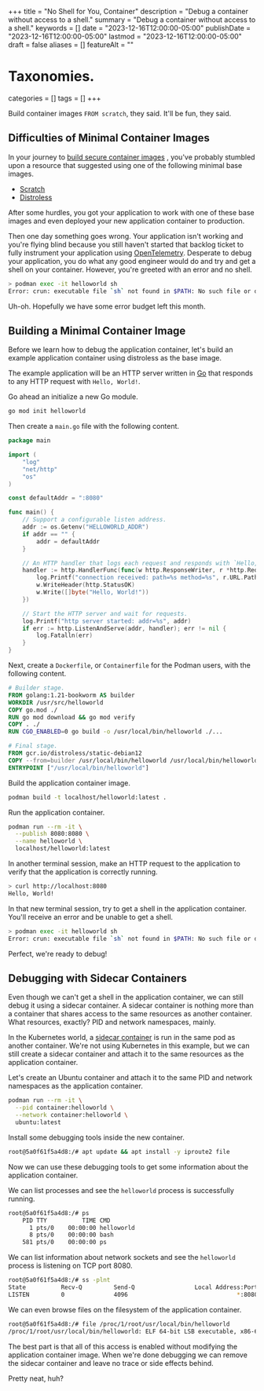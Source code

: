 +++
title       = "No Shell for You, Container"
description = "Debug a container without access to a shell."
summary     = "Debug a container without access to a shell."
keywords    = []
date        = "2023-12-16T12:00:00-05:00"
publishDate = "2023-12-16T12:00:00-05:00"
lastmod     = "2023-12-16T12:00:00-05:00"
draft       = false
aliases     = []
featureAlt  = ""

# Taxonomies.
categories = []
tags       = []
+++

Build container images `FROM scratch`, they said. It'll be fun, they said.

## Difficulties of Minimal Container Images

In your journey to
[build secure container images](https://docs.docker.com/develop/security-best-practices/)
, you've probably stumbled upon a resource that suggested using one of the
following minimal base images.

- [Scratch](https://dev.to/iblancasa/use-scratch-images-is-it-a-good-idea-32lp)
- [Distroless](https://github.com/GoogleContainerTools/distroless)

After some hurdles, you got your application to work with one of these base
images and even deployed your new application container to production.

Then one day something goes wrong. Your application isn't working and you're
flying blind because you still haven't started that backlog ticket to fully
instrument your application using [OpenTelemetry](https://opentelemetry.io/).
Desperate to debug your application, you do what any good engineer would do and
try and get a shell on your container. However, you're greeted with an error and
no shell.

```sh
> podman exec -it helloworld sh
Error: crun: executable file `sh` not found in $PATH: No such file or directory: OCI runtime attempted to invoke a command that was not found
```

Uh-oh. Hopefully we have some error budget left this month.

## Building a Minimal Container Image

Before we learn how to debug the application container, let's build an example
application container using distroless as the base image.

The example application will be an HTTP server written in [Go](https://go.dev)
that responds to any HTTP request with `Hello, World!`.

Go ahead an initialize a new Go module.

```sh
go mod init helloworld
```

Then create a `main.go` file with the following content.

```go
package main

import (
	"log"
	"net/http"
	"os"
)

const defaultAddr = ":8080"

func main() {
	// Support a configurable listen address.
	addr := os.Getenv("HELLOWORLD_ADDR")
	if addr == "" {
		addr = defaultAddr
	}

    // An HTTP handler that logs each request and responds with `Hello, World!`.
	handler := http.HandlerFunc(func(w http.ResponseWriter, r *http.Request) {
		log.Printf("connection received: path=%s method=%s", r.URL.Path, r.Method)
		w.WriteHeader(http.StatusOK)
		w.Write([]byte("Hello, World!"))
	})

	// Start the HTTP server and wait for requests.
	log.Printf("http server started: addr=%s", addr)
	if err := http.ListenAndServe(addr, handler); err != nil {
		log.Fatalln(err)
	}
}
```

Next, create a `Dockerfile`, or `Containerfile` for the Podman users, with the
following content.

```dockerfile
# Builder stage.
FROM golang:1.21-bookworm AS builder
WORKDIR /usr/src/helloworld
COPY go.mod ./
RUN go mod download && go mod verify
COPY . ./
RUN CGO_ENABLED=0 go build -o /usr/local/bin/helloworld ./...

# Final stage.
FROM gcr.io/distroless/static-debian12
COPY --from=builder /usr/local/bin/helloworld /usr/local/bin/helloworld
ENTRYPOINT ["/usr/local/bin/helloworld"]
```

Build the application container image.

```sh
podman build -t localhost/helloworld:latest .
```

Run the application container.

```sh
podman run --rm -it \
  --publish 8080:8080 \
  --name helloworld \
  localhost/helloworld:latest
```

In another terminal session, make an HTTP request to the application to verify
that the application is correctly running.

```sh
> curl http://localhost:8080
Hello, World!
```

In that new terminal session, try to get a shell in the application container.
You'll receive an error and be unable to get a shell.

```sh
> podman exec -it helloworld sh
Error: crun: executable file `sh` not found in $PATH: No such file or directory: OCI runtime attempted to invoke a command that was not found
```

Perfect, we're ready to debug!

## Debugging with Sidecar Containers

Even though we can't get a shell in the application container, we can still
debug it using a sidecar container. A sidecar container is nothing more than a
container that shares access to the same resources as another container. What
resources, exactly? PID and network namespaces, mainly.

In the Kubernetes world, a
[sidecar container](https://kubernetes.io/docs/concepts/workloads/pods/sidecar-containers/)
is run in the same pod as another container. We're not using Kubernetes in this
example, but we can still create a sidecar container and attach it to the same
resources as the application container.

Let's create an Ubuntu container and attach it to the same PID and network
namespaces as the application container.

```sh
podman run --rm -it \
  --pid container:helloworld \
  --network container:helloworld \
  ubuntu:latest
```

Install some debugging tools inside the new container.

```sh
root@5a0f61f5a4d8:/# apt update && apt install -y iproute2 file
```

Now we can use these debugging tools to get some information about the
application container.

We can list processes and see the `helloworld` process is successfully running.

```sh
root@5a0f61f5a4d8:/# ps
    PID TTY          TIME CMD
      1 pts/0    00:00:00 helloworld
      8 pts/0    00:00:00 bash
    581 pts/0    00:00:00 ps
```

We can list information about network sockets and see the `helloworld` process
is listening on TCP port 8080.

```sh
root@5a0f61f5a4d8:/# ss -plnt
State          Recv-Q         Send-Q                 Local Address:Port                 Peer Address:Port        Process
LISTEN         0              4096                               *:8080                            *:*            users:(("helloworld",pid=1,fd=3))
```

We can even browse files on the filesystem of the application container.

```sh
root@5a0f61f5a4d8:/# file /proc/1/root/usr/local/bin/helloworld
/proc/1/root/usr/local/bin/helloworld: ELF 64-bit LSB executable, x86-64, version 1 (SYSV), statically linked, Go BuildID=m_ZjLmQc9E6XDzUFE2pu/phVDJXSQW6cVa0uVbdi7/pLH3R4ED3b_7H3R2lP1w/aeuE-YzaCrbLpqL2P8fG, with debug_info, not stripped
```

The best part is that all of this access is enabled without modifying the
application container image. When we're done debugging we can remove the sidecar
container and leave no trace or side effects behind.

Pretty neat, huh?
